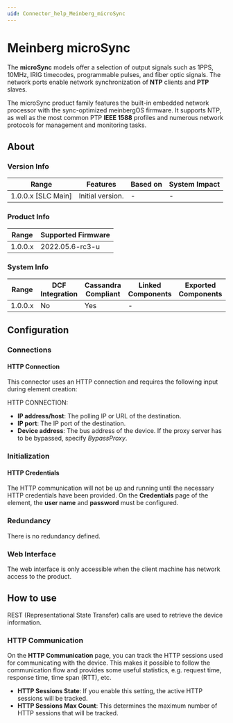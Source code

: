 ```yaml
---
uid: Connector_help_Meinberg_microSync
---
```


# Meinberg microSync

The **microSync** models offer a selection of output signals such as 1PPS, 10MHz, IRIG timecodes, programmable pulses, and fiber optic signals. The network ports enable network synchronization of **NTP** clients and **PTP** slaves.

The microSync product family features the built-in embedded network processor with the sync-optimized meinbergOS firmware. It supports NTP, as well as the most common PTP **IEEE 1588** profiles and numerous network protocols for management and monitoring tasks.

## About

### Version Info

|Range  |Features  |Based on  |System Impact  |
|---------|---------|---------|---------|
|1.0.0.x [SLC Main]     |Initial version.         |-         |-         |

### Product Info

|Range  |Supported Firmware  |
|---------|---------|
|1.0.0.x     |2022.05.6-rc3-u         |

### System Info

|Range  |DCF Integration  |Cassandra Compliant  |Linked Components  |Exported Components   |
|---------|---------|---------|---------|---------|
|1.0.0.x    |No       |Yes         |-         |   |

## Configuration

### Connections

#### HTTP Connection

This connector uses an HTTP connection and requires the following input during element creation:

HTTP CONNECTION:

  - **IP address/host**: The polling IP or URL of the destination.
  - **IP port**: The IP port of the destination.
  - **Device address**: The bus address of the device. If the proxy server has to be bypassed, specify *BypassProxy*.


### Initialization

#### HTTP Credentials

The HTTP communication will not be up and running until the necessary HTTP credentials have been provided.
On the **Credentials** page of the element, the **user name** and **password** must be configured.

### Redundancy

There is no redundancy defined.

### Web Interface

The web interface is only accessible when the client machine has network access to the product.

## How to use

REST (Representational State Transfer) calls are used to retrieve the device information.

### HTTP Communication

On the **HTTP Communication** page, you can track the HTTP sessions used for communicating with the device.
This makes it possible to follow the communication flow and provides some useful statistics, e.g. request time, response time, time span (RTT), etc.

  - **HTTP Sessions State**: If you enable this setting, the active HTTP sessions will be tracked.
  - **HTTP Sessions Max Count**: This determines the maximum number of HTTP sessions that will be tracked.
